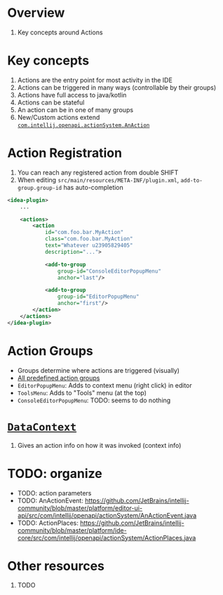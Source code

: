 # Overview
1. Key concepts around Actions


# Key concepts
1. Actions are the entry point for most activity in the IDE
1. Actions can be triggered in many ways (controllable by their groups)
1. Actions have full access to java/kotlin
1. Actions can be stateful
1. An action can be in one of many groups
1. New/Custom actions extend [`com.intellij.openapi.actionSystem.AnAction`](https://github.com/JetBrains/intellij-community/blob/master/platform/editor-ui-api/src/com/intellij/openapi/actionSystem/AnAction.java)


# Action Registration
1. You can reach any registered action from double SHIFT
1. When editing `src/main/resources/META-INF/plugin.xml`, `add-to-group.group-id` has auto-completion
```xml
<idea-plugin>
    ...

    <actions>
        <action
            id="com.foo.bar.MyAction"
            class="com.foo.bar.MyAction"
            text="Whatever u23905829405"
            description="...">

            <add-to-group
                group-id="ConsoleEditorPopupMenu"
                anchor="last"/>

            <add-to-group
                group-id="EditorPopupMenu"
                anchor="first"/>
        </action>
    </actions>
</idea-plugin>
```

# Action Groups
- Groups determine where actions are triggered (visually)
- [All predefined action groups](https://github.com/JetBrains/intellij-community/blob/master/platform/ide-core/src/com/intellij/openapi/actionSystem/IdeActions.java)
- `EditorPopupMenu`: Adds to context menu (right click) in editor
- `ToolsMenu`: Adds to "Tools" menu (at the top)
- `ConsoleEditorPopupMenu`: TODO: seems to do nothing

# [`DataContext`](https://github.com/JetBrains/intellij-community/blob/master/platform/core-ui/src/openapi/actionSystem/DataContext.java)
1. Gives an action info on how it was invoked (context info)


# TODO: organize
- TODO: action parameters
- TODO: AnActionEvent: https://github.com/JetBrains/intellij-community/blob/master/platform/editor-ui-api/src/com/intellij/openapi/actionSystem/AnActionEvent.java
- TODO: ActionPlaces: https://github.com/JetBrains/intellij-community/blob/master/platform/ide-core/src/com/intellij/openapi/actionSystem/ActionPlaces.java


# Other resources
1. TODO